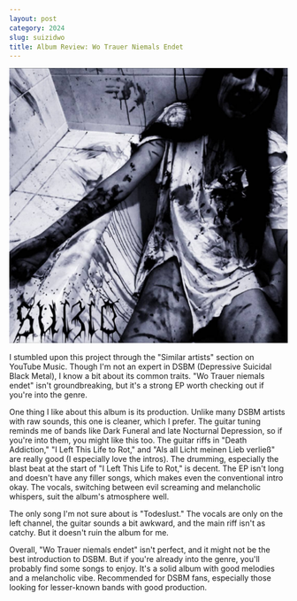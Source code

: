 ```yaml
---
layout: post
category: 2024
slug: suizidwo
title: Album Review: Wo Trauer Niemals Endet
---
```


![Suizid - Wo Trauer Niemals Endet](/img/suizidwo.jpg)

I stumbled upon this project through the "Similar artists" section on YouTube Music. Though I'm not an expert in DSBM (Depressive Suicidal Black Metal), I know a bit about its common traits. "Wo Trauer niemals endet" isn't groundbreaking, but it's a strong EP worth checking out if you're into the genre.

One thing I like about this album is its production. Unlike many DSBM artists with raw sounds, this one is cleaner, which I prefer. The guitar tuning reminds me of bands like Dark Funeral and late Nocturnal Depression, so if you're into them, you might like this too. The guitar riffs in "Death Addiction," "I Left This Life to Rot," and "Als all Licht meinen Lieb verließ" are really good (I especially love the intros). The drumming, especially the blast beat at the start of "I Left This Life to Rot," is decent. The EP isn't long and doesn't have any filler songs, which makes even the conventional intro okay. The vocals, switching between evil screaming and melancholic whispers, suit the album's atmosphere well.

The only song I'm not sure about is "Todeslust." The vocals are only on the left channel, the guitar sounds a bit awkward, and the main riff isn't as catchy. But it doesn't ruin the album for me.

Overall, "Wo Trauer niemals endet" isn't perfect, and it might not be the best introduction to DSBM. But if you're already into the genre, you'll probably find some songs to enjoy. It's a solid album with good melodies and a melancholic vibe. Recommended for DSBM fans, especially those looking for lesser-known bands with good production.
